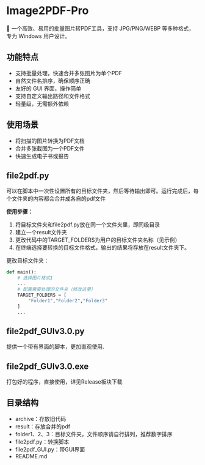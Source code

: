 # Image2PDF-Pro
🚀 一个高效、易用的批量图片转PDF工具，支持 JPG/PNG/WEBP 等多种格式，专为 Windows 用户设计。
## 功能特点
- 支持批量处理，快速合并多张图片为单个PDF
- 自然文件名排序，确保顺序正确
- 友好的 GUI 界面，操作简单
- 支持自定义输出路径和文件格式
- 轻量级，无需额外依赖

## 使用场景
- 将扫描的图片转换为PDF文档
- 合并多张截图为一个PDF文件
- 快速生成电子书或报告

## file2pdf.py
可以在脚本中一次性设置所有的目标文件夹，然后等待输出即可。运行完成后，每个文件夹的内容都会合并成各自的pdf文件

**使用步骤：**

1. 将目标文件夹和file2pdf.py放在同一个文件夹里，即同级目录
2. 建立一个result文件夹
3. 更改代码中的TARGET_FOLDERS为用户的目标文件夹名称（见示例）
4. 在终端选择要转换的目标文件格式，输出的结果将存放在result文件夹下。

更改目标文件夹：
```python
def main():
    # 选择图片格式1
    ...
    # 配置需要处理的文件夹（修改这里）
    TARGET_FOLDERS = [
        "Folder1","Folder2","Folder3"
    ]
    ...
```
## file2pdf_GUIv3.0.py
提供一个带有界面的脚本，更加直观使用.

## file2pdf_GUIv3.0.exe
打包好的程序，直接使用，详见Release板块下载

## 目录结构
- archive：存放旧代码
- result：存放合并的pdf
- folder1、2、3：目标文件夹，文件顺序请自行排列，推荐数字排序
- file2pdf.py：转换脚本
- file2pdf_GUI.py：带GUI界面
- README.md
